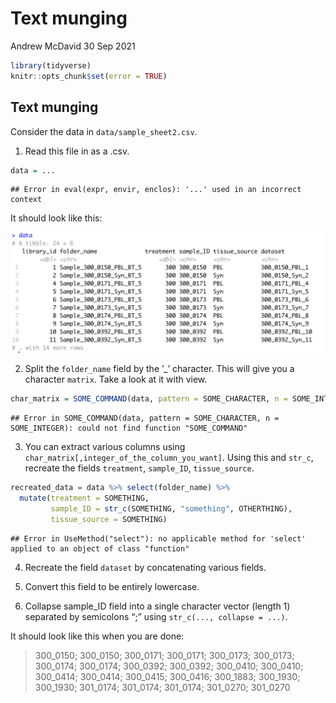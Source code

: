 Text munging
================
Andrew McDavid
30 Sep 2021

``` r
library(tidyverse)
knitr::opts_chunk$set(error = TRUE)
```

## Text munging

Consider the data in `data/sample_sheet2.csv`.

1.  Read this file in as a .csv.

``` r
data = ...
```

    ## Error in eval(expr, envir, enclos): '...' used in an incorrect context

It should look like this:

![](img/sample_sheet.png)

2.  Split the `folder_name` field by the ’\_’ character. This will give
    you a character `matrix`. Take a look at it with view.

``` r
char_matrix = SOME_COMMAND(data, pattern = SOME_CHARACTER, n = SOME_INTEGER)
```

    ## Error in SOME_COMMAND(data, pattern = SOME_CHARACTER, n = SOME_INTEGER): could not find function "SOME_COMMAND"

3.  You can extract various columns using
    `char_matrix[,integer_of_the_column_you_want]`. Using this and
    `str_c`, recreate the fields `treatment`, `sample_ID`,
    `tissue_source`.

``` r
recreated_data = data %>% select(folder_name) %>% 
  mutate(treatment = SOMETHING,
         sample_ID = str_c(SOMETHING, "something", OTHERTHING),
         tissue_source = SOMETHING)
```

    ## Error in UseMethod("select"): no applicable method for 'select' applied to an object of class "function"

4.  Recreate the field `dataset` by concatenating various fields.

5.  Convert this field to be entirely lowercase.

6.  Collapse sample\_ID field into a single character vector (length 1)
    separated by semicolons “;” using `str_c(..., collapse = ...)`.

It should look like this when you are done:

> 300\_0150; 300\_0150; 300\_0171; 300\_0171; 300\_0173; 300\_0173;
> 300\_0174; 300\_0174; 300\_0392; 300\_0392; 300\_0410; 300\_0410;
> 300\_0414; 300\_0414; 300\_0415; 300\_0416; 300\_1883; 300\_1930;
> 300\_1930; 301\_0174; 301\_0174; 301\_0174; 301\_0270; 301\_0270
